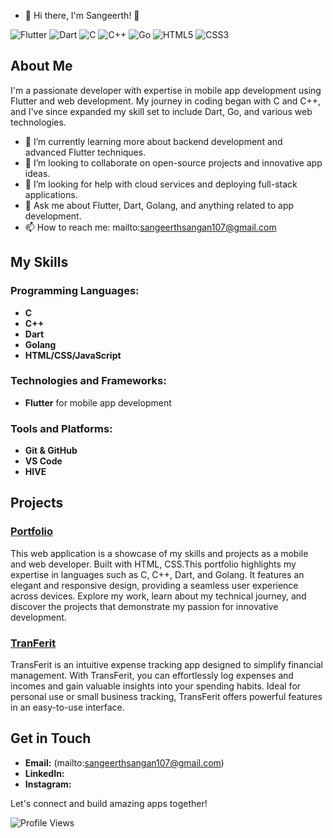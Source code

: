 - 👋 Hi there, I'm Sangeerth! 👋

![Flutter](https://img.shields.io/badge/Flutter-02569B?style=for-the-badge&logo=flutter&logoColor=white)
![Dart](https://img.shields.io/badge/Dart-0175C2?style=for-the-badge&logo=dart&logoColor=white)
![C](https://img.shields.io/badge/C-00599C?style=for-the-badge&logo=c&logoColor=white)
![C++](https://img.shields.io/badge/C++-00599C?style=for-the-badge&logo=c%2B%2B&logoColor=white)
![Go](https://img.shields.io/badge/Go-00ADD8?style=for-the-badge&logo=go&logoColor=white)
![HTML5](https://img.shields.io/badge/HTML5-E34F26?style=for-the-badge&logo=html5&logoColor=white)
![CSS3](https://img.shields.io/badge/CSS3-1572B6?style=for-the-badge&logo=css3&logoColor=white)

## About Me

I'm a passionate developer with expertise in mobile app development using Flutter and web development. My journey in coding began with C and C++, and I've since expanded my skill set to include Dart, Go, and various web technologies. 

- 🌱 I’m currently learning more about backend development and advanced Flutter techniques.
- 👯 I’m looking to collaborate on open-source projects and innovative app ideas.
- 🤔 I’m looking for help with cloud services and deploying full-stack applications.
- 💬 Ask me about Flutter, Dart, Golang, and anything related to app development.
- 📫 How to reach me: mailto:sangeerthsangan107@gmail.com

## My Skills

### Programming Languages:
- **C**
- **C++**
- **Dart**
- **Golang**
- **HTML/CSS/JavaScript**

### Technologies and Frameworks:
- **Flutter** for mobile app development

### Tools and Platforms:
- **Git & GitHub**
- **VS Code**
- **HIVE**
## Projects

### [Portfolio](https://github.com/sangan007/sangeerth.git)
This web application is a showcase of my skills and projects as a mobile and web developer. Built with HTML, CSS.This portfolio highlights my expertise in languages such as C, C++, Dart, and Golang. It features an elegant and responsive design, providing a seamless user experience across devices. Explore my work, learn about my technical journey, and discover the projects that demonstrate my passion for innovative development.

### [TranFerit](https://github.com/yourusername/project2)
TransFerit is an intuitive expense tracking app designed to simplify financial management. With TransFerit, you can effortlessly log expenses and incomes and gain valuable insights into your spending habits. Ideal for personal use or small business tracking, TransFerit offers powerful features in an easy-to-use interface. 

## Get in Touch

- **Email:** (mailto:sangeerthsangan107@gmail.com)
- **LinkedIn:** 
- **Instagram:** 

Let's connect and build amazing apps together!

![Profile Views](https://komarev.com/ghpvc/?username=yourusername&color=green)
